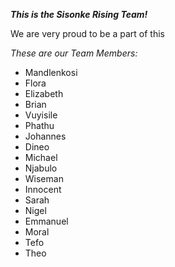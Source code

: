 ***This is the Sisonke Rising Team!***

We are very proud to be a part of this

*These are our Team Members:*
- Mandlenkosi
- Flora
- Elizabeth
- Brian
- Vuyisile
- Phathu
- Johannes
- Dineo
- Michael
- Njabulo
- Wiseman
- Innocent
- Sarah
- Nigel
- Emmanuel
- Moral
- Tefo
- Theo
